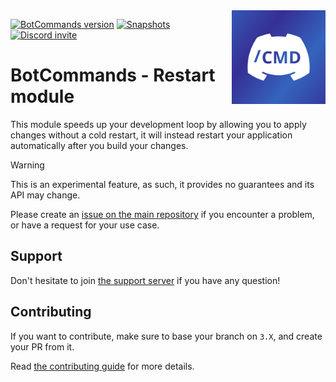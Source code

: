 [bc-maven-central-shield]: https://img.shields.io/maven-central/v/io.github.freya022/BotCommands?versionPrefix=3
[bc-maven-central-link]: https://mvnrepository.com/artifact/io.github.freya022/BotCommands/latest
[bc-jitpack-shield]: https://img.shields.io/badge/Snapshots-JitPack-blue
[bc-jitpack-link]: https://jitpack.io/#freya022/BotCommands
[bc-releases]: #installation
[discord-shield]: https://discord.com/api/guilds/848502702731165738/embed.png?style=shield
[discord-invite]: https://discord.gg/frpCcQfvTz

<img align="right" src="assets/logo.svg" height="150" alt="BotCommands logo">

[![BotCommands version][bc-maven-central-shield]][bc-releases]
[![Snapshots][bc-jitpack-shield]][bc-jitpack-link]
[![Discord invite][discord-shield]][discord-invite]

# BotCommands - Restart module
This module speeds up your development loop by allowing you to apply changes without a cold restart,
it will instead restart your application automatically after you build your changes.

> [!WARNING]
> This is an experimental feature, as such, it provides no guarantees and its API may change.
> 
> Please create an [issue on the main repository](https://github.com/freya022/BotCommands/issues) if you encounter a problem,
> or have a request for your use case.

[//]: # (## Installation)

[//]: # ([![BotCommands on maven central][bc-maven-central-shield] ][bc-maven-central-link])

[//]: # (### Maven)

[//]: # (```xml)

[//]: # (<dependencies>)

[//]: # (  <dependency>)

[//]: # (    <groupId>dev.freya02</groupId>)

[//]: # (    <artifactId>BotCommands-Restarter</artifactId>)

[//]: # (    <version>VERSION</version>)

[//]: # (    <scope>runtime</scope>)

[//]: # (  </dependency>)

[//]: # (</dependencies>)

[//]: # (```)

[//]: # ()
[//]: # (### Gradle)

[//]: # (```gradle)

[//]: # (repositories {)

[//]: # (    mavenCentral&#40;&#41;)

[//]: # (})

[//]: # ()
[//]: # (dependencies {)

[//]: # (    runtimeOnly&#40;"dev.freya02:BotCommands-Restarter:VERSION"&#41;)

[//]: # (})

[//]: # (```)

[//]: # ()
[//]: # (Alternatively, you can use Jitpack to use **snapshot** versions, )

[//]: # (you can refer to [the JDA wiki]&#40;https://jda.wiki/using-jda/using-new-features/&#41; for more information.)

## Support
Don't hesitate to join [the support server](https://discord.gg/frpCcQfvTz) if you have any question!

## Contributing
If you want to contribute, make sure to base your branch on `3.X`, and create your PR from it.

Read [the contributing guide](https://github.com/freya022/BotCommands/blob/3.X/.github/CONTRIBUTING.md) for more details.
